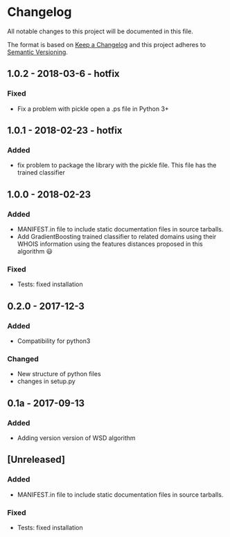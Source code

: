 # Changelog
All notable changes to this project will be documented in this file.

The format is based on [Keep a Changelog](http://keepachangelog.com/en/1.0.0/)
and this project adheres to [Semantic Versioning](http://semver.org/spec/v2.0.0.html).

## 1.0.2 - 2018-03-6 - hotfix
### Fixed
* Fix a problem with pickle open a .ps file in Python 3+

## 1.0.1 - 2018-02-23 - hotfix
### Added
* fix problem to package the library with the pickle file. This file has the trained classifier

## 1.0.0 - 2018-02-23
### Added
- MANIFEST.in file to include static documentation files in source tarballs.
- Add GradientBoosting trained classifier to related domains using their WHOIS information
 using the features distances proposed in this algorithm 😃 

### Fixed
- Tests: fixed installation

## 0.2.0 - 2017-12-3
### Added
- Compatibility for python3
### Changed
- New structure of python files
- changes in setup.py

## 0.1a - 2017-09-13
### Added
- Adding version version of WSD algorithm

## [Unreleased]
### Added
- MANIFEST.in file to include static documentation files in source tarballs.

### Fixed
- Tests: fixed installation